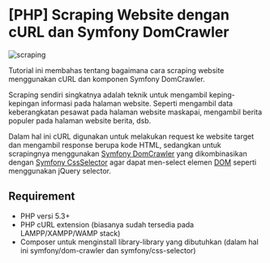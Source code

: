 [PHP] Scraping Website dengan cURL dan Symfony DomCrawler
=========================================================

![scraping](https://dl.dropboxusercontent.com/u/102070675/repo-tutorial/php-scraping-with-curl-and-symfony-domcrawler.png)

Tutorial ini membahas tentang bagaimana cara scraping website
menggunakan cURL dan komponen Symfony DomCrawler.

Scraping sendiri singkatnya adalah teknik untuk mengambil keping-kepingan informasi
pada halaman website. Seperti mengambil data keberangkatan pesawat pada halaman website maskapai,
mengambil berita populer pada halaman website berita, dsb.

Dalam hal ini cURL digunakan untuk melakukan request ke website target dan mengambil response berupa kode HTML,
sedangkan untuk scrapingnya menggunakan [Symfony DomCrawler](http://symfony.com/doc/current/components/dom_crawler.html) yang dikombinasikan dengan [Symfony CssSelector](http://symfony.com/doc/current/components/css_selector.html) agar dapat men-select elemen [DOM](http://en.wikipedia.org/wiki/Document_Object_Model) seperti menggunakan jQuery selector. 

## Requirement
- PHP versi 5.3+
- PHP cURL extension (biasanya sudah tersedia pada LAMPP/XAMPP/WAMP stack)
- Composer untuk menginstall library-library yang dibutuhkan (dalam hal ini symfony/dom-crawler dan symfony/css-selector)

